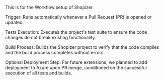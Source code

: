 This is for the Workflow setup of Shopizer

Trigger:
Runs automatically whenever a Pull Request (PR) is opened or updated.

Tests Execution:
Executes the project's test suite to ensure the code changes do not break existing functionality.

Build Process:
Builds the Shopizer project to verify that the code compiles and the build process completes without errors.

Optional Deployment Step:
For future extensions, we planned to add deployment to Azure upon PR merge, conditioned on the successful execution of all tests and builds.
